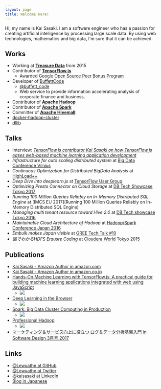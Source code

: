 ```yaml
---
layout: page
title: Welcome Here!
---
```

Hi, my name is Kai Sasaki. I am a software engineer who has a passion for creating
artificial intelligence by processing large scale data. By using web technologies, mathematics and big data,
I'm sure that it can be achieved.

## Works

* Working at **[Treasure Data](http://www.treasuredata.com/)** from 2015
* Contributor of **[TensorFlow.js](https://js.tensorflow.org/)**
  - Awarded [Google Open Source Peer Bonus Program](https://opensource.googleblog.com/2018/08/congratulations-to-open-source-peer-bonus-winners.html)
* Developer of [BuffettCode](https://www.buffett-code.com/)
  - [@buffett_code](https://twitter.com/buffett_code)
  - Web service to provide information accelerating analysis of corporate finance and business.
* Contributor of **[Apache Hadoop](https://github.com/apache/hadoop)**
* Contributor of **[Apache Spark](https://github.com/apache/spark)**
* Committer of **[Apache Hivemall](https://github.com/apache/incubator-hivemall)**
* [docker-hadoop-cluster](https://github.com/Lewuathe/docker-hadoop-cluster)
* [dllib](https://github.com/Lewuathe/dllib)

## Talks

* Interview: *[TensorFlow.js contributor Kai Sasaki on how TensorFlow.js eases web-based machine learning application development](https://hub.packtpub.com/tensorflow-js-contributor-kai-sasaki-on-how-tensorflow-js-eases-web-based-machine-learning-application-development/)*
* *Infrastructure for auto scaling distributed system* at [Big Data Conference Vilnius](https://www.slideshare.net/lewuathe/infrastructure-for-auto-scaling-distributed-system)
* *Continuous Optimization for Distributed BigData Analysis* at [HighLoad++](https://www.slideshare.net/lewuathe/continuous-optimization-for-distributed-bigdata-analysis)
* *Deep Dive into deeplearn.js* at [TensorFlow User Group](https://www.slideshare.net/lewuathe/deep-dive-into-deeplearnjs)
* *Optimizing Presto Connector on Cloud Storage* at [DB Tech Showcase Tokyo 2017](https://www.slideshare.net/lewuathe/optimizing-presto-connector-on-cloud-storage)
* *Running 100 Million Queries Reliably on In-Memory Distributed SQL Engine* at [IMCS EU 2017](Running 100 Million Queries Reliably on In-Memory Distributed SQL Engine)
* *Managing multi tenant resource toward Hive 2.0* at [DB Tech showcase Tokyo 2016](https://www.slideshare.net/lewuathe/managing-multi-tenant-resource-toward-hive-20)
* *Maintainable Cloud Architecture of Hadoop* at [Hadoop/Spark Conference Japan 2016](http://hadoop.apache.jp/hcj2016-program/)
* *Embulk makes Japan visible* at [GREE Tech Talk #10](http://labs.gree.jp/blog/2016/03/15924/)
* *図でわかるHDFS Erausre Coding* at [Cloudera World Tokyo 2015](https://www.slideshare.net/lewuathe/hdfs-erasure-coding)

## Publications

* [Kai Sasaki - Amazon Author in amazon.com](https://amazon.com/author/lewuathe)
* [Kai Sasaki - Amazon Author in amazon.co.jp](https://www.amazon.co.jp/l/B07RFB3NGF)
* <a target="_blank" href="https://www.amazon.com/gp/product/1838821732/ref=as_li_tl?ie=UTF8&camp=1789&creative=9325&creativeASIN=1838821732&linkCode=as2&tag=lewuathe-20&linkId=b518b2d91b535abfc8676735437a2524">Hands-On Machine Learning with TensorFlow.js: A practical guide for building machine learning applications integrated with web using JavaScript</a><img src="//ir-na.amazon-adsystem.com/e/ir?t=lewuathe-20&l=am2&o=1&a=1838821732" width="1" height="1" border="0" alt="" style="border:none !important; margin:0px !important;" />
  * <a target="_blank"  href="https://www.amazon.com/gp/product/1838821732/ref=as_li_tl?ie=UTF8&camp=1789&creative=9325&creativeASIN=1838821732&linkCode=as2&tag=lewuathe-20&linkId=6f8c3790e7e3fb9455b5c8c18f2dc933"><img border="0" src="//ws-na.amazon-adsystem.com/widgets/q?_encoding=UTF8&MarketPlace=US&ASIN=1838821732&ServiceVersion=20070822&ID=AsinImage&WS=1&Format=_SL250_&tag=lewuathe-20" ></a><img src="//ir-na.amazon-adsystem.com/e/ir?t=lewuathe-20&l=am2&o=1&a=1838821732" width="1" height="1" border="0" alt="" style="border:none !important; margin:0px !important;" />
* <a target="_blank" href="https://www.amazon.com/gp/product/B07GNZPP2P/ref=as_li_tl?ie=UTF8&camp=1789&creative=9325&creativeASIN=B07GNZPP2P&linkCode=as2&tag=lewuathe-20&linkId=94ad42bb8cd4aacda00843fb491f583c">Deep Learning in the Browser</a><img src="//ir-na.amazon-adsystem.com/e/ir?t=lewuathe-20&l=am2&o=1&a=B07GNZPP2P" width="1" height="1" border="0" alt="" style="border:none !important; margin:0px !important;" />
  * <a target="_blank"  href="https://www.amazon.com/gp/product/B07GNZPP2P/ref=as_li_tl?ie=UTF8&camp=1789&creative=9325&creativeASIN=B07GNZPP2P&linkCode=as2&tag=note024-20&linkId=b7af90a8df0fbb30bab16b07d271d598"><img border="0" src="//ws-na.amazon-adsystem.com/widgets/q?_encoding=UTF8&MarketPlace=US&ASIN=B07GNZPP2P&ServiceVersion=20070822&ID=AsinImage&WS=1&Format=_SL160_&tag=note024-20" ></a><img src="//ir-na.amazon-adsystem.com/e/ir?t=note024-20&l=am2&o=1&a=B07GNZPP2P" width="1" height="1" border="0" alt="" style="border:none !important; margin:0px !important;" />
* <a target="_blank" href="https://www.amazon.com/gp/product/B01DNVSLBW/ref=as_li_tl?ie=UTF8&camp=1789&creative=9325&creativeASIN=B01DNVSLBW&linkCode=as2&tag=lewuathe-20&linkId=bfb08ab0045c29a21acf9ce7e79f3bd4">Spark: Big Data Cluster Computing in Production</a><img src="//ir-na.amazon-adsystem.com/e/ir?t=lewuathe-20&l=am2&o=1&a=B01DNVSLBW" width="1" height="1" border="0" alt="" style="border:none !important; margin:0px !important;" />
  * <a target="_blank"  href="https://www.amazon.com/gp/product/B01DNVSLBW/ref=as_li_tl?ie=UTF8&camp=1789&creative=9325&creativeASIN=B01DNVSLBW&linkCode=as2&tag=note024-20&linkId=57c104b450880ced8fcc9935cdd43791"><img border="0" src="//ws-na.amazon-adsystem.com/widgets/q?_encoding=UTF8&MarketPlace=US&ASIN=B01DNVSLBW&ServiceVersion=20070822&ID=AsinImage&WS=1&Format=_SL160_&tag=note024-20" ></a><img src="//ir-na.amazon-adsystem.com/e/ir?t=note024-20&l=am2&o=1&a=B01DNVSLBW" width="1" height="1" border="0" alt="" style="border:none !important; margin:0px !important;" />
* <a target="_blank" href="https://www.amazon.com/gp/product/B01F69Z1PS/ref=as_li_tl?ie=UTF8&camp=1789&creative=9325&creativeASIN=B01F69Z1PS&linkCode=as2&tag=lewuathe-20&linkId=7af933faf2241272299bab4cab5884f7">Professional Hadoop</a><img src="//ir-na.amazon-adsystem.com/e/ir?t=lewuathe-20&l=am2&o=1&a=B01F69Z1PS" width="1" height="1" border="0" alt="" style="border:none !important; margin:0px !important;" />
  * <a target="_blank"  href="https://www.amazon.com/gp/product/111926717X/ref=as_li_tl?ie=UTF8&camp=1789&creative=9325&creativeASIN=111926717X&linkCode=as2&tag=note024-20&linkId=a6c51e42e7b38b8d03f4f6f808976d54"><img border="0" src="//ws-na.amazon-adsystem.com/widgets/q?_encoding=UTF8&MarketPlace=US&ASIN=111926717X&ServiceVersion=20070822&ID=AsinImage&WS=1&Format=_SL160_&tag=note024-20" ></a><img src="//ir-na.amazon-adsystem.com/e/ir?t=note024-20&l=am2&o=1&a=111926717X" width="1" height="1" border="0" alt="" style="border:none !important; margin:0px !important;" />
* [マーケティング＆サービス向上に役立つ ログ＆データ分析基盤入門 in Software Design 3月号 2017](http://gihyo.jp/magazine/SD/archive/2017/201703)

## Links

* [@Lewuathe at GitHub](https://github.com/Lewuathe)
* [@Lewuathe at Twitter](https://twitter.com/Lewuathe)
* [@kaisasaki at LinkedIn](https://www.linkedin.com/in/kaisasaki/)
* [Blog in Japanese](https://note.mu/lewuathe)

